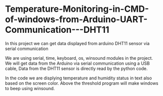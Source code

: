 # Temperature-Monitoring-in-CMD-of-windows-from-Arduino-UART-Communication---DHT11
In this project we can get data displayed from arduino DHT11 sensor via serial communication

We are using serial, time, keyboard, os, winsound modules in the project. We will get data from the Arduino via serial communication using a USB cable, Data from the DHT11 sensor is directly read by the python code. 

In the code we are displying temperature and humidity status in text also based on the screen color. Above the threshold program will make windows to beep using winsound.  

